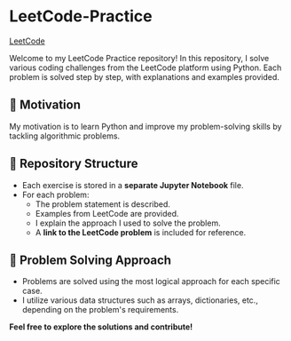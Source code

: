 # LeetCode-Practice
[LeetCode](https://leetcode.com/)

Welcome to my LeetCode Practice repository! In this repository, I solve various coding challenges from the LeetCode platform using Python. Each problem is solved step by step, with explanations and examples provided.

## 🚀 Motivation

My motivation is to learn Python and improve my problem-solving skills by tackling algorithmic problems.

## 📁 Repository Structure

- Each exercise is stored in a **separate Jupyter Notebook** file.
- For each problem:
  - The problem statement is described.
  - Examples from LeetCode are provided.
  - I explain the approach I used to solve the problem.
  - A **link to the LeetCode problem** is included for reference.

## 🧠 Problem Solving Approach

- Problems are solved using the most logical approach for each specific case.
- I utilize various data structures such as arrays, dictionaries, etc., depending on the problem's requirements.

**Feel free to explore the solutions and contribute!**
